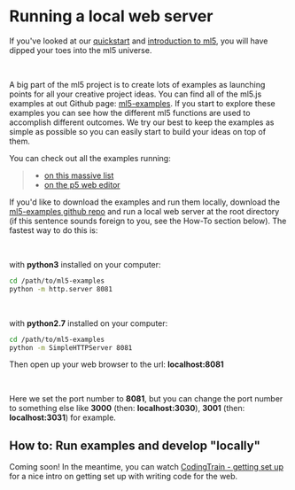 # Running a local web server

If you've looked at our [quickstart](/getting-started/) and [introduction to ml5](/getting-started/hello-ml5), you will have dipped your toes into the ml5 universe.

<br/>

A big part of the ml5 project is to create lots of examples as launching points for all your creative project ideas. You can find all of the ml5.js examples at out Github page: [ml5-examples](https://github.com/ml5js/ml5-examples). If you start to explore these examples you can see how the different ml5 functions are used to accomplish different outcomes. We try our best to keep the examples as simple as possible so you can easily start to build your ideas on top of them. 

You can check out all the examples running:
> - [on this massive list](https://github.com/ml5js/ml5-examples#examples-index)
> - [on the p5 web editor](https://editor.p5js.org/ml5/sketches)

If you'd like to download the examples and run them locally, download the [ml5-examples github repo](https://github.com/ml5js/ml5-examples) and run a local web server at the root directory (if this sentence sounds foreign to you, see the How-To section below). The fastest way to do this is:

<br/>

with **python3** installed on your computer:
```bash
cd /path/to/ml5-examples
python -m http.server 8081
```

<br/>

with **python2.7** installed on your computer:

```bash
cd /path/to/ml5-examples
python -m SimpleHTTPServer 8081
```

Then open up your web browser to the url: **localhost:8081** 

<br/>

Here we set the port number to **8081**, but you can change the port number to something else like **3000** (then: **localhost:3030**), **3001** (then: **localhost:3031**) for example. 


## How to: Run examples and develop "locally"

Coming soon! In the meantime, you can watch [CodingTrain - getting set up](https://www.youtube.com/watch?v=UCHzlUiDD10) for a nice intro on getting set up with writing code for the web.
